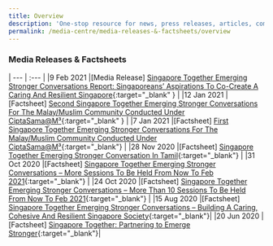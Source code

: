 ```yaml
---
title: Overview
description: 'One-stop resource for news, press releases, articles, commentary and speeches.'
permalink: /media-centre/media-releases-&-factsheets/overview
---
```


### Media Releases & Factsheets

| --- | :--- |
|9 Feb 2021 |[Media Release] [Singapore Together Emerging Stronger Conversations Report: Singaporeans’ Aspirations To Co-Create A Caring And Resilient Singapore](/files/Media_Factsheet_on_the_SG_Together_Emerging_Stronger_Conversations_(Issued_9_Feb_2021).pdf){:target="_blank" } |
|12 Jan 2021 |[Factsheet] [Second Singapore Together Emerging Stronger Conversations For The Malay/Muslim Community Conducted Under CiptaSama@M³](/files/Media_Factsheet_on_the_SG_Together_Emerging_Stronger_Conversations_With_CiptaSama_M3_(Issued_12_Jan_2021).pdf){:target="_blank" } |
|7 Jan 2021 |[Factsheet] [First Singapore Together Emerging Stronger Conversations For The Malay/Muslim Community Conducted Under CiptaSama@M³](/files/Media_Factsheet_on_the_SG_Together_Emerging_Stronger_Conversations_With_CiptaSama_M3_(Issued_7_Jan_2021).pdf){:target="_blank"} |
|28 Nov 2020 |[Factsheet] [Singapore Together Emerging Stronger Conversation In Tamil](/files/Media_Factsheet_on_the_SG_Together_Emerging_Stronger_Conversations_(Issued_28_Nov_2020).pdf){:target="_blank"} |
|31 Oct 2020 |[Factsheet] [Singapore Together Emerging Stronger Conversations – More Sessions To Be Held From Now To Feb 2021](/files/Media_Factsheet_on_the_SG_Together_Emerging_Stronger_Conversations_(Issued_31_Oct_2020).pdf){:target="_blank"} |
|24 Oct 2020 |[Factsheet] [Singapore Together Emerging Stronger Conversations – More Than 10 Sessions To Be Held From Now To Feb 2021](/files/Media_Factsheet_on_the_SG_Together_Emerging_Stronger_Conversations_(issued_24_Oct_2020).pdf){:target="_blank"} |
|15 Aug 2020 |[Factsheet] [Singapore Together Emerging Stronger Conversations – Building A Caring, Cohesive And Resilient Singapore Society](/files/Factsheet_Singapore_Together_Emerging_Stronger_Conversations_Building_a_Caring_Cohesive_and_Resilient_Singapore_Society.pdf){:target="_blank"}|
|20 Jun 2020 |[Factsheet] [Singapore Together: Partnering to Emerge Stronger](/files/Factsheet_Singapore_Together_Partnering_to_Emerge_Stronger_20_June.pdf){:target="_blank"}|